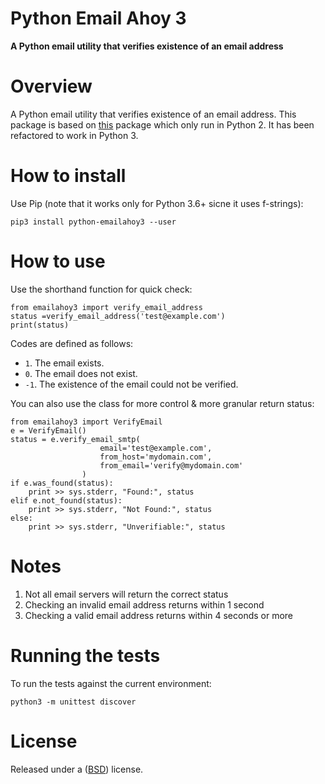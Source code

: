 Python Email Ahoy 3
====================

**A Python email utility that verifies existence of an email address**


Overview
========

A Python email utility that verifies existence of an email address.
This package is based on [this](https://github.com/un33k/python-emailahoy) package which only run in Python 2.
It has been refactored to work in Python 3.

How to install
==================

Use Pip (note that it works only for Python 3.6+ sicne it uses f-strings):

```
pip3 install python-emailahoy3 --user
```

How to use
=================

Use the shorthand function for quick check:

```
from emailahoy3 import verify_email_address
status =verify_email_address('test@example.com')
print(status)
```

Codes are defined as follows:
- `1`. The email exists.
- `0`. The email does not exist.
- `-1`. The existence of the email could not be verified.

You can also use the class for more control & more granular return status:

```
from emailahoy3 import VerifyEmail
e = VerifyEmail()
status = e.verify_email_smtp(
                    email='test@example.com',
                    from_host='mydomain.com',
                    from_email='verify@mydomain.com'
                )
if e.was_found(status):
    print >> sys.stderr, "Found:", status
elif e.not_found(status):
    print >> sys.stderr, "Not Found:", status
else:
    print >> sys.stderr, "Unverifiable:", status
```



Notes
=================

1. Not all email servers will return the correct status
2. Checking an invalid email address returns within 1 second
3. Checking a valid email address returns within 4 seconds or more

Running the tests
=================

To run the tests against the current environment:

```
python3 -m unittest discover
```

License
====================

Released under a ([BSD](LICENSE.md)) license.
